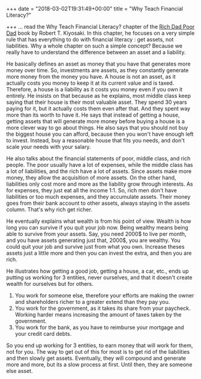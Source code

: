 +++
date = "2018-03-02T19:31:49+00:00"
title = "Why Teach Financial Literacy?"

+++
... read the Why Teach Financial Literacy? chapter of the [Rich Dad Poor Dad](http://www.lequydonhanoi.edu.vn/upload_images/S%C3%A1ch%20ngo%E1%BA%A1i%20ng%E1%BB%AF/Rich%20Dad%20Poor%20Dad.pdf) book by Robert T. Kiyosaki. In this chapter, he focuses on a very simple rule that has everything to do with financial literacy : get assets, not liabilities. Why a whole chapter on such a simple concept? Because we really have to understand the difference between an asset and a liability.

He basically defines an asset as money that you have that generates more money over time. So, investments are assets, as they constantly generate more money from the money you have. A house is not an asset, as it actually costs you money to keep it at its current value and is taxed. Therefore, a house is a liability as it costs you money even if you own it entirely. He insists on that because as he explains, most middle class keep saying that their house is their most valuable asset. They spend 30 years paying for it, but it actually costs them even after that. And they spent way more than its worth to have it. He says that instead of getting a house, getting assets that will generate more money before buying a house is a more clever way to go about things. He also says that you should not buy the biggest house you can afford, because then you won't have enough left to invest. Instead, buy a reasonable house that fits you needs, and don't scale your needs with your salary.

He also talks about the financial statements of poor, middle class, and rich people. The poor usually have a lot of expenses, while the middle class has a lot of liabilities, and the rich have a lot of assets. Since assets make more money, they allow the acquisition of more assets. On the other hand, liabilities only cost more and more as the liability grow through interests. As for expenses, they just eat all the income 1:1. So, rich men don't have liabilities or too much expenses, and they accumulate assets. Their money goes from their bank account to other assets, always staying in the assets column. That's why rich get richer.

He eventually explains what wealth is from his point of view. Wealth is how long you can survive if you quit your job now. Being wealthy means being able to survive from your assets. Say, you need 2000$ to live per month, and you have assets generating just that, 2000$, you are wealthy. You could quit your job and survive just from what you own. Increase theses assets just a little more and then you can invest the extra, and then you are rich.

He illustrates how getting a good job, getting a house, a car, etc., ends up putting us working for 3 entities, never ourselves, and that it doesn't create wealth for ourselves but for others.

1. You work for someone else, therefore your efforts are making the owner and shareholders richer to a greater extend than they pay you.
2. You work for the government, as it takes its share from your paycheck. Working harder means increasing the amount of taxes taken by the government.
3. You work for the bank, as you have to reimburse your mortgage and your credit card debts.

So you end up working for 3 entities, to earn money that will work for them, not for you. The way to get out of this for most is to get rid of the liabilities and then slowly get assets. Eventually, they will compound and generate more and more, but its a slow process at first. Until then, they are someone else asset.